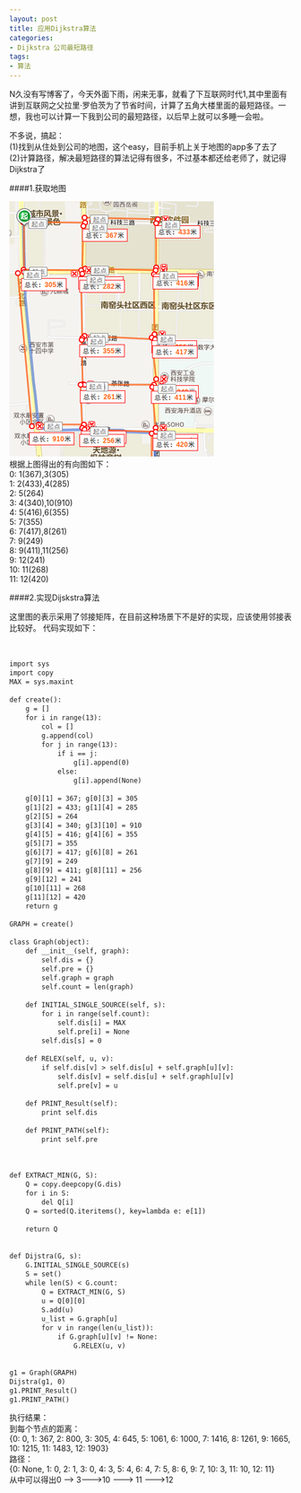 ```yaml
---
layout: post
title: 应用Dijkstra算法
categories:
- Dijkstra 公司最短路径
tags:
- 算法
---
```

 N久没有写博客了，今天外面下雨，闲来无事，就看了下互联网时代1,其中里面有讲到互联网之父拉里·罗伯茨为了节省时间，计算了五角大楼里面的最短路径。一想，我也可以计算一下我到公司的最短路径，以后早上就可以多睡一会啦。

不多说，搞起：  
(1)找到从住处到公司的地图，这个easy，目前手机上关于地图的app多了去了  
(2)计算路径，解决最短路径的算法记得有很多，不过基本都还给老师了，就记得Dijkstra了

####1.获取地图  

![map](/media/pic/map.png 'map')  
根据上图得出的有向图如下：  
0: 1(367),3(305)  
1: 2(433),4(285)  
2: 5(264)  
3: 4(340),10(910)  
4: 5(416),6(355)  
5: 7(355)  
6: 7(417),8(261)  
7: 9(249)  
8: 9(411),11(256)  
9: 12(241)  
10: 11(268)  
11: 12(420)


####2.实现Dijskstra算法

这里图的表示采用了邻接矩阵，在目前这种场景下不是好的实现，应该使用邻接表比较好。
代码实现如下：
<pre><code>

import sys
import copy
MAX = sys.maxint

def create():
    g = []
    for i in range(13):
        col = []
        g.append(col)
        for j in range(13):
            if i == j:
                g[i].append(0)
            else:
                g[i].append(None)

    g[0][1] = 367; g[0][3] = 305
    g[1][2] = 433; g[1][4] = 285
    g[2][5] = 264
    g[3][4] = 340; g[3][10] = 910
    g[4][5] = 416; g[4][6] = 355
    g[5][7] = 355
    g[6][7] = 417; g[6][8] = 261
    g[7][9] = 249
    g[8][9] = 411; g[8][11] = 256
    g[9][12] = 241
    g[10][11] = 268
    g[11][12] = 420
    return g

GRAPH = create()

class Graph(object):
    def __init__(self, graph):
        self.dis = {}
        self.pre = {}
        self.graph = graph
        self.count = len(graph)

    def INITIAL_SINGLE_SOURCE(self, s):
        for i in range(self.count):
            self.dis[i] = MAX
            self.pre[i] = None
        self.dis[s] = 0

    def RELEX(self, u, v):
        if self.dis[v] > self.dis[u] + self.graph[u][v]:
            self.dis[v] = self.dis[u] + self.graph[u][v]
            self.pre[v] = u

    def PRINT_Result(self):
        print self.dis

    def PRINT_PATH(self):
        print self.pre



def EXTRACT_MIN(G, S):
    Q = copy.deepcopy(G.dis)
    for i in S:
        del Q[i]
    Q = sorted(Q.iteritems(), key=lambda e: e[1])

    return Q


def Dijstra(G, s):
    G.INITIAL_SINGLE_SOURCE(s)
    S = set()
    while len(S) < G.count:
        Q = EXTRACT_MIN(G, S)
        u = Q[0][0]
        S.add(u)
        u_list = G.graph[u]
        for v in range(len(u_list)):
            if G.graph[u][v] != None:
                G.RELEX(u, v)


g1 = Graph(GRAPH)
Dijstra(g1, 0)
g1.PRINT_Result()
g1.PRINT_PATH()
</code></pre>

执行结果：  
到每个节点的距离：  
{0: 0, 1: 367, 2: 800, 3: 305, 4: 645, 5: 1061, 6: 1000, 7: 1416, 8: 1261, 9: 1665, 10: 1215, 11: 1483, 12: 1903}  
路径：  
{0: None, 1: 0, 2: 1, 3: 0, 4: 3, 5: 4, 6: 4, 7: 5, 8: 6, 9: 7, 10: 3, 11: 10, 12: 11}  
从中可以得出0 --> 3--->10 ---> 11 --->12
